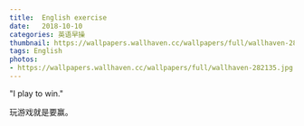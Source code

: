 ```yaml
---
title:  English exercise
date:   2018-10-10
categories: 英语早操
thumbnail: https://wallpapers.wallhaven.cc/wallpapers/full/wallhaven-282135.jpg
tags: English
photos:
- https://wallpapers.wallhaven.cc/wallpapers/full/wallhaven-282135.jpg
---
```


"I play to win."
<p>玩游戏就是要赢。</p>
